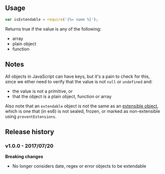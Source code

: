 ## Usage

```js
var isExtendable = require('{%= name %}');
```

Returns true if the value is any of the following:

- array
- plain object
- function 

## Notes

All objects in JavaScript can have keys, but it's a pain to check for this, since we ether need to verify that the value is not `null` or `undefined` and:

- the value is not a primitive, or
- that the object is a plain object, function or array

Also note that an `extendable` object is not the same as an [extensible object](https://developer.mozilla.org/en-US/docs/Web/JavaScript/Reference/Global_Objects/Object/isExtensible), which is one that (in es6) is not sealed, frozen, or marked as non-extensible using `preventExtensions`.

## Release history

### v1.0.0 - 2017/07/20

**Breaking changes**

- No longer considers date, regex or error objects to be extendable